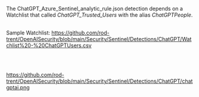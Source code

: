 The ChatGPT_Azure_Sentinel_analytic_rule.json detection depends on a Watchlist that called <i>ChatGPT_Trusted_Users</i> with the alias <i>ChatGPTPeople</i>.<Br><br>

Sample Watchlist: https://github.com/rod-trent/OpenAISecurity/blob/main/Security/Sentinel/Detections/ChatGPT/Watchlist%20-%20ChatGPTUsers.csv
  
  <br><br>
  
<image>https://github.com/rod-trent/OpenAISecurity/blob/main/Security/Sentinel/Detections/ChatGPT/chatgptai.png</image>
